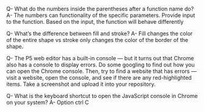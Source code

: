 Q- What do the numbers inside the parentheses after a function name do?
A- The numbers can functionality of the specific parameters. Provide input to the function. Based on the input, the function will behave differently 

Q- What’s the difference between fill and stroke?
A- Fill changes the color of the entire shape vs stroke only changes the color of the border of the shape.

Q- The P5 web editor has a built-in console — but it turns out that Chrome also has a console to display errors. Do some googling to find out how you can open the Chrome console. Then, try to find a website that has errors — visit a website, open the console, and see if there are any red-highlighted items. Take a screenshot and upload it into your repository.

Q- What is the keyboard shortcut to open the JavaScript console in Chrome on your system?
A- Option ctrl C
